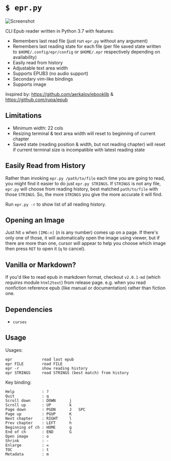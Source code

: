 # `$ epr.py`

![Screenshot](https://raw.githubusercontent.com/wustho/epr/master/screenshot.png)

CLI Epub reader written in Python 3.7 with features:

- Remembers last read file (just run `epr.py` without any argument)
- Remembers last reading state for each file (per file saved state written to `$HOME/.config/epr/config` or `$HOME/.epr` respectively depending on availability)
- Easily read from history
- Adjustable text area width
- Supports EPUB3 (no audio support)
- Secondary vim-like bindings
- Supports image

Inspired by: https://github.com/aerkalov/ebooklib & https://github.com/rupa/epub

## Limitations

- Minimum width: 22 cols
- Resizing terminal & text area width will reset to beginning of current chapter
- Saved state (reading position & width, but not reading chapter) will reset
  if current terminal size is incompatible with latest reading state

## Easily Read from History

Rather than invoking `epr.py /path/to/file` each time you are going to read, you might find it easier to do just `epr.py STRINGS`. If `STRINGS` is not any file, `epr.py` will choose from reading history, best matched `path/to/file` with those `STRINGS`. So, the more `STRINGS` you give the more accurate it will find.

Run `epr.py -r` to show list of all reading history.

## Opening an Image

Just hit `o` when `[IMG:n]` (_n_ is any number) comes up on a page. If there's only one of those, it will automatically open the image using viewer, but if there are more than one, cursor will appear to help you choose which image then press `RET` to open it (`q` to cancel).

## Vanilla or Markdown?

If you'd like to read epub in markdown format, checkout `v2.0.1-md` (which _requires_ module `html2text`) from release page.
e.g. when you read nonfiction reference epub (like manual or documentation) rather than fiction one.

## Dependencies

- `curses`

## Usage

Usages:

```
epr             read last epub
epr FILE        read FILE
epr -r          show reading history
epr STRINGS     read STRINGS (best match) from history
```

Key binding:

```
Help            : ?
Quit            : q
Scroll down     : DOWN      j
Scroll up       : UP        k
Page down       : PGDN      J   SPC
Page up         : PGUP      K
Next chapter    : RIGHT     l
Prev chapter    : LEFT      h
Beginning of ch : HOME      g
End of ch       : END       G
Open image      : o
Shrink          : -
Enlarge         : =
TOC             : t
Metadata        : m
```
